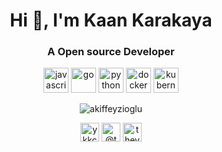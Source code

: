 
<h1 align="center">Hi 👋, I'm Kaan Karakaya</h1>
<h3 align="center">A Open source Developer</h3>

<p align="center">
	<img src="https://devicons.github.io/devicon/devicon.git/icons/javascript/javascript-original.svg" alt="javascript" width="40" height="40"/>
	<img src="https://devicons.github.io/devicon/devicon.git/icons/go/go-original.svg" alt="go" width="40" height="40"/>
	<img src="https://devicons.github.io/devicon/devicon.git/icons/python/python-original.svg" alt="python" width="40" height="40"/>
	<img src="https://devicons.github.io/devicon/devicon.git/icons/docker/docker-original-wordmark.svg" alt="docker" width="40" height="40"/>
	<img src="https://kubernetes.io/images/favicon.png" alt="kubernetes" width="40" height="40"/>
</p>


<p align="center"><img align="center" src="https://github-readme-stats.vercel.app/api?username=theykk&show_icons=true&theme=tokyonight" alt="akiffeyzioglu" /></p>

<p align="center">
    <a href="https://twitter.com/ykkcode" target="blank"><img align="center" src="https://cdn.jsdelivr.net/npm/simple-icons@3.0.1/icons/twitter.svg" alt="ykkcode" height="30" width="30" /></a>    
    <a href="https://theykk.medium.com/" target="blank"><img align="center" src="https://cdn.jsdelivr.net/npm/simple-icons@3.0.1/icons/medium.svg" alt="@theykk" height="30" width="30" /></a>    
  <a href="https://theykk.net/" target="blank"><img align="center" src="https://theykk.net/favicon.85ae00f2.ico" alt="theykk.net" height="30" width="30" /></a>    
</p>
